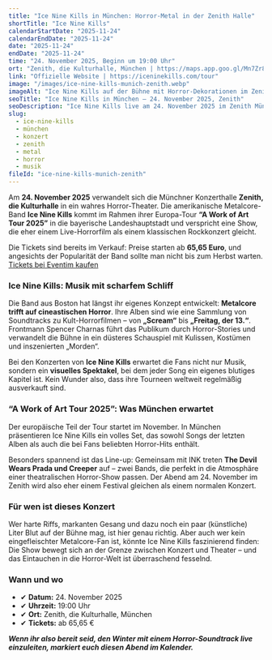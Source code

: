 ```yaml
---
title: "Ice Nine Kills in München: Horror-Metal in der Zenith Halle"
shortTitle: "Ice Nine Kills"
calendarStartDate: "2025-11-24"
calendarEndDate: "2025-11-24"
date: "2025-11-24"
endDate: "2025-11-24"
time: "24. November 2025, Beginn um 19:00 Uhr"
ort: "Zenith, die Kulturhalle, München | https://maps.app.goo.gl/Mn7Zr863mPa3LnM88?utm_source=munchen-vesti&utm_medium=referral&utm_campaign=maps_link&utm_content=address"
link: "Offizielle Website | https://iceninekills.com/tour"
image: "/images/ice-nine-kills-munich-zenith.webp"
imageAlt: "Ice Nine Kills auf der Bühne mit Horror-Dekorationen im Zenith München"
seoTitle: "Ice Nine Kills in München — 24. November 2025, Zenith"
seoDescription: "Ice Nine Kills live am 24. November 2025 im Zenith München. Support: The Devil Wears Prada & Creeper. Tickets ab 65,65 €."
slug:
  - ice-nine-kills
  - münchen
  - konzert
  - zenith
  - metal
  - horror
  - musik
fileId: "ice-nine-kills-munich-zenith"
---
```


Am **24. November 2025** verwandelt sich die Münchner Konzerthalle **Zenith, die Kulturhalle** in ein wahres Horror-Theater. Die amerikanische Metalcore-Band **Ice Nine Kills** kommt im Rahmen ihrer Europa-Tour **“A Work of Art Tour 2025”** in die bayerische Landeshauptstadt und verspricht eine Show, die eher einem Live-Horrorfilm als einem klassischen Rockkonzert gleicht.  

Die Tickets sind bereits im Verkauf: Preise starten ab **65,65 Euro**, und angesichts der Popularität der Band sollte man nicht bis zum Herbst warten. [Tickets bei Eventim kaufen](https://www.eventim.de/en/event/ice-nine-kills-zenith-20067774/?utm_source=munchen-vesti&utm_medium=referral&utm_campaign=ice-nine-kills-munich-zenith&utm_content=body_link)  

### Ice Nine Kills: Musik mit scharfem Schliff

Die Band aus Boston hat längst ihr eigenes Konzept entwickelt: **Metalcore trifft auf cineastischen Horror**. Ihre Alben sind wie eine Sammlung von Soundtracks zu Kult-Horrorfilmen – von **„Scream“** bis **„Freitag, der 13.“**. Frontmann Spencer Charnas führt das Publikum durch Horror-Stories und verwandelt die Bühne in ein düsteres Schauspiel mit Kulissen, Kostümen und inszenierten „Morden“.  

Bei den Konzerten von **Ice Nine Kills** erwartet die Fans nicht nur Musik, sondern ein **visuelles Spektakel**, bei dem jeder Song ein eigenes blutiges Kapitel ist. Kein Wunder also, dass ihre Tourneen weltweit regelmäßig ausverkauft sind.  

### “A Work of Art Tour 2025”: Was München erwartet

Der europäische Teil der Tour startet im November. In München präsentieren Ice Nine Kills ein volles Set, das sowohl Songs der letzten Alben als auch die bei Fans beliebten Horror-Hits enthält.  

Besonders spannend ist das Line-up: Gemeinsam mit INK treten **The Devil Wears Prada und Creeper** auf – zwei Bands, die perfekt in die Atmosphäre einer theatralischen Horror-Show passen. Der Abend am 24. November im Zenith wird also eher einem Festival gleichen als einem normalen Konzert.  

### Für wen ist dieses Konzert

Wer harte Riffs, markanten Gesang und dazu noch ein paar (künstliche) Liter Blut auf der Bühne mag, ist hier genau richtig. Aber auch wer kein eingefleischter Metalcore-Fan ist, könnte Ice Nine Kills faszinierend finden: Die Show bewegt sich an der Grenze zwischen Konzert und Theater – und das Eintauchen in die Horror-Welt ist überraschend fesselnd.  

### Wann und wo

- ✔ **Datum:** 24. November 2025  
- ✔ **Uhrzeit:** 19:00 Uhr  
- ✔ **Ort:** Zenith, die Kulturhalle, München  
- ✔ **Tickets:** ab 65,65 €  

_**Wenn ihr also bereit seid, den Winter mit einem Horror-Soundtrack live einzuleiten, markiert euch diesen Abend im Kalender.**_
